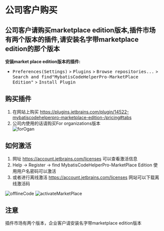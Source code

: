 # 公司客户购买 

## 公司客户请购买marketplace edition版本,插件市场有两个版本的插件,请安装名字带marketplace edition的那个版本

**安装market place edition版本的插件:**
- <kbd>Preferences(Settings)</kbd> > <kbd>Plugins</kbd> > <kbd>Browse repositories...</kbd> > <kbd>Search and find"MybatisCodeHelperPro-MarketPlace Edition"</kbd> > <kbd>Install Plugin</kbd>


## 购买插件
1. 在网站上购买 https://plugins.jetbrains.com/plugin/14522-mybatiscodehelperpro-marketplace-edition-/pricing#tabs
2. 公司内使用的话请购买For organizations版本  
![forOgan](https://images.brucege.com/forOrgan.png)

## 如何激活
1. 网址 https://account.jetbrains.com/licenses 可以查看激活信息
2. Help -> Register -> find MybatisCodeHelperPro-MarketPlace Edition 使用用户名密码可以激活
3. 或者进行离线激活 https://account.jetbrains.com/licenses 网站可以下载离线激活码

![offlineCode](https://images.brucege.com/offlineForMarketPlace.png)
![activateMarketPlace](https://images.brucege.com/activateMarketPlace.png)


## 注意
插件市场有两个版本，企业客户请安装名字带marketplace edition版本



